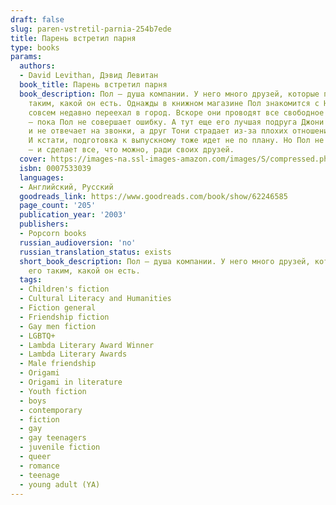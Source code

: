 ```yaml
---
draft: false
slug: paren-vstretil-parnia-254b7ede
title: Парень встретил парня
type: books
params:
  authors:
  - David Levithan, Дэвид Левитан
  book_title: Парень встретил парня
  book_description: Пол — душа компании. У него много друзей, которые принимают его
    таким, какой он есть. Однажды в книжном магазине Пол знакомится с Ноем, который
    совсем недавно переехал в город. Вскоре они проводят все свободное время вместе
    — пока Пол не совершает ошибку. А тут еще его лучшая подруга Джони отдаляется
    и не отвечает на звонки, а друг Тони страдает из-за плохих отношений с родителями.
    И кстати, подготовка к выпускному тоже идет не по плану. Но Пол не готов сдаваться
    — и сделает все, что можно, ради своих друзей.
  cover: https://images-na.ssl-images-amazon.com/images/S/compressed.photo.goodreads.com/books/1662323555i/62246585.jpg
  isbn: 0007533039
  languages:
  - Английский, Русский
  goodreads_link: https://www.goodreads.com/book/show/62246585
  page_count: '205'
  publication_year: '2003'
  publishers:
  - Popcorn books
  russian_audioversion: 'no'
  russian_translation_status: exists
  short_book_description: Пол — душа компании. У него много друзей, которые принимают
    его таким, какой он есть.
  tags:
  - Children's fiction
  - Cultural Literacy and Humanities
  - Fiction general
  - Friendship fiction
  - Gay men fiction
  - LGBTQ+
  - Lambda Literary Award Winner
  - Lambda Literary Awards
  - Male friendship
  - Origami
  - Origami in literature
  - Youth fiction
  - boys
  - contemporary
  - fiction
  - gay
  - gay teenagers
  - juvenile fiction
  - queer
  - romance
  - teenage
  - young adult (YA)
---
```

